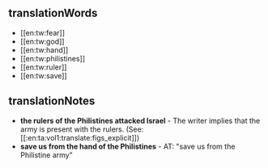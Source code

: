 ## translationWords

* [[en:tw:fear]]
* [[en:tw:god]]
* [[en:tw:hand]]
* [[en:tw:philistines]]
* [[en:tw:ruler]]
* [[en:tw:save]]

## translationNotes

* **the rulers of the Philistines attacked Israel** - The writer implies that the army is present with the rulers. (See: [[:en:ta:vol1:translate:figs_explicit]])
* **save us from the hand of the Philistines** - AT: "save us from the Philistine army"
